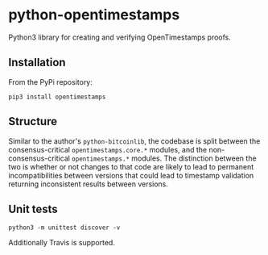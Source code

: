 # python-opentimestamps

Python3 library for creating and verifying OpenTimestamps proofs.

## Installation

From the PyPi repository:

    pip3 install opentimestamps

## Structure

Similar to the author's `python-bitcoinlib`, the codebase is split between the
consensus-critical `opentimestamps.core.*` modules, and the
non-consensus-critical `opentimestamps.*` modules. The distinction between the
two is whether or not changes to that code are likely to lead to permanent
incompatibilities between versions that could lead to timestamp validation
returning inconsistent results between versions.

## Unit tests

    python3 -m unittest discover -v

Additionally Travis is supported.
